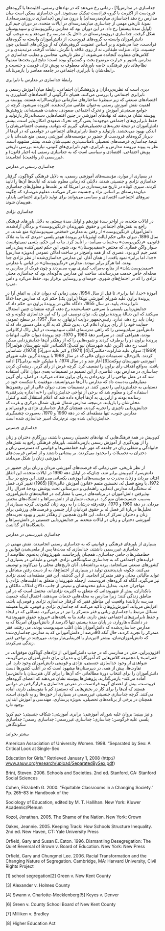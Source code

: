   جداسازی در مدارس[1] ، زمانی رخ می‌دهد که در نهادهای رسمی، اقلیت‌ها یا گروه‌های فرودست از اکثریت یا گروه فرادست تفکیک می‌شوند. این جداسازی ممکن است میان مدارس رخ دهد (جداسازی میان‌مدرسه‌ای) یا درون مدارس (جداسازی درون‌مدرسه‌ای). نمونۀ تاریخی مهمی از جداسازی میان‌مدرسه‌ای در ایالات متحده، در دوران جیم کرو (اوایل سدۀ بیستم) رخ داد. در این دوران بود که مدارس رنگین‌پوستان و سپیدپوستان شکل گرفت. جداسازی درون‌مدرسه‌ای در داخل یک مدرسه رخ می‌دهد و به موجب آن، دانش‌آموزان وابسته به گروه‌های فرودست، از دانش‌آموزان وابسته به گروه‌های فرادست، جدا می‌شوند و بر اساس عضویت گروهی‌شان که از ویژگی‌های انتسابی چون جنسیت، نژاد، منزلت طبقاتی، نه از روی علاقه یا نگرش، نشأت گرفته، مرتبه‌بندی و در کلاس‌های متفاوت گنجانده می‌شوند. از نظر تاریخی، محاسن و معایب جداسازی در مدارس باشور و حرارت موضوع بحث و گفت‌وگو بوده است؛ نتایج این بحث‌ها معمولاً نظام‌های باور فرهنگی، خاصه باورهای معطوف به پویش نژاد، قومیت و جنسیت و رابطه‌شان با نابرابری اجتماعی در جامعه معاصر را بازمی‌تاباند.

رابطۀ جداسازی در مدارس با نابرابری

دیری است که نظریه‌پردازان و پژوهشگران اجتماعی، رابطۀ میان آموزش رسمی و نابرابری اجتماعی را بررسی می‌کنند. همپای دگرگونی از اقتصادهای کشاورزی به اقتصادهای صنعتی که زیر سیطرۀ ساختارهای سازمانی دیوان‌سالارانه هستند، پیوسته بر اهمیت نقش آموزش رسمی به‌عنوان نظامی مدرک‌دهنده، افزوده می‌شود. گرچه در جوامع صنعتی‌تر آموزش و تحرک اجتماعی صعودی، به‌شدت همبسته‌اند، پژوهش‌ها پیوسته نشان می‌دهند که نهادهای آموزشی در چنین اقتصادهایی دست‌اندرکار بازتولید و حفظ نابرابری‌های اجتماعی موجودند؛ یعنی گرچه تحرک صعودی امکان‌پذیر است، بیشتر دانش‌آموزان در نتیجۀ تجربه‌های تحصیلی‌شان، گیریم که بتوانند، وضعیت اجتماعی‌شان را اندکی بهبود می‌بخشند. بازتولید و حفظ نابرابری‌های اجتماعی در جوامعی که در آن‌ها از دیرباز گروه‌های فرودست از حضور در مؤسسه‌های آموزشی رسمی منع شده‌اند یا در نتیجۀ جداسازی فرصت‌های تحصیلی نامناسب‌تری نصیب‌شان شده، بیشتر مشهود است. نظر به پیوند نیرومند مدارس و نابرابری، فهم نابرابری‌های کنونی، نیازمند بررسی تاریخی پویش اجتماعی، اقتصادی و سیاسی است که به جداسازی رسمی (به اجبار قانون) و غیررسمی (در واقعیت) انجامیدند.

جداسازی رسمی در مدارس

در بسیاری از موارد، مؤسسه‌های آموزشی رسمی، به دلایل فرهنگی گوناگون، گرفتار جداسازی نژادی و جنسیتی شدند، دلایلی که زمانی معلوم شدند که ایالت‌ها آن‌ها را تأیید کردند. سیری کوتاه در تاریخ مدرسه‌داری در امریکا که بر علت‌ها و معلول‌های جداسازی میان‌مدرسه‌ای بر اساس نژاد و جنسیت تمرکز می‌کنند، معلوم می‌سازد که چگونه نیروهای اجتماعی، اقتصادی و سیاسی می‌توانند برای تولید نابرابری اجتماعی پایدار، هم‌پیمان شوند.

جداسازی نژادی

در ایالات متحده، در اواخر سدۀ نوزدهم و اوایل سدۀ بیستم، به دلایل باورهای فرهنگی راجع به نقش‌های اجتماعی و حقوق شهروندان «رنگین‌پوست» و بردگان آزادشده، دانش‌آموزان «رنگین‌پوست» از رفتن به مدارس «مختص سپیدپوستان» منع شدند. در سال 1896، دیوان عالی حکم ایالت لوئیزیانا در پروندۀ هومر پلسی -مردی که بنا به ملاک قانونی، «رنگین‌پوست» به‌حساب می‌آمد- را تأیید کرد. بنا به این حکم، پلسی نمی‌توانست سوار واگن قطاری که مختص «سفیدپوستان» بود، شود. این حکم تعیین‌کننده پیش‌درآمد عصر جیم کرو بود، عصری که از همه واضح‌تر در ساخت اماکن عمومی (به‌ویژه مدارس) «جدا، اما برابر» نمود یافت. از همان آغاز، این مدارس جداسازی‌شده از نظر نژادی جدا بودند، اما هرگز برابر نبودند. مدارس «رنگین‌پوستان» در قیاس با مدارس «سفیدپوست‌شان» از منابع به‌مراتب کمتری بهره می‌بردند و چون هریک از مدارس به محله‌ای خاص خدمت می‌رساندند، ساخت این مدارس به‌گونه‌ای بود که جداسازی محلی نژادی‌ را که در اجتماع‌های شهری، حومه‌ای و روستایی برقرار بود، حفظ می‌کرد و دامن می‌زد.

 آموزۀ «جدا، اما برابر»، تا قبل از سال 1954، یعنی زمانی که دیوان عالی به اتفاق آرا در پروندۀ براون علیه شورای آموزشی توپکا (براون یک) حکم کرد که مدارس جدا «ذاتاً نابرابرند»، پایید. در سال 1955، دادگاه عالی در پروندۀ براون دو، حکم داد که جدایش‌زدایی بایستی با سرعتی حساب‌شده رخ دهد، گرچه منتقدان چنین استدلال می‌کنند که این دنبالۀ پروندۀ براون یک، توان توصیف این را که این جداسازی چگونه و چه زمان باید رخ دهد، ندارد. رئیس‌جمهور دوایت آیزنهاور، به سال 1957، در سطح عمومی حمایت خود را از رأی بروان اعلام کرد، بدین شکل که به گارد ملی دستور داد که نُه دانش‌آموز سیاه‌پوستی را که راهی مدرسه‌ای اغلب سپیدپوست در لیتل راک ارکانزاس بودند، همراهی کنند. در سراسر دهۀ 1960 و 1970، چند پروندۀ دیوان عالی، ابهامات پروندۀ براون دو را برطرف کردند و شیوه‌هایی را که از رهگذر آن‌ها جدایش‌زدایی ممکن است رخ دهد (گرین علیه شهرستان نیو کنت[2](1968)؛ الکساندر علیه شهرستان هولمز[3] (1969)؛ سوان علیه شارلوت-مکلنبرگ[4] (1971) و کیز علیه دنور[5] (1973)، شناسایی کردند. بااین‌حال، تصمیمات دیوان عالی که در سال 1968 با پروندۀ گرین علیه شورای آموزشی شهرستان نیوکنت[6] آغاز شد و در سال 1974، با میلیکن علیه بردلی[7] ادامه یافت، به‌واقع اهداف رأی براون را تضعیف کرد. گرچه غرض از رأی گرین، ریشه‌کن کردن جداسازی در مدارس بود، عناصری از این تصمیم در تصمیمات بعدی دیوان عالی استفاده شد که در عمل نواحی را از تن‌دردادن به رأی براون معاف می‌کرد. در اصل، رأی گرین معیارهایی به‌دست داد که مدارس با آن‌ها می‌توانستند، موفقیت یا شکست خود در دستیابی به جدایش‌زدایی را تعیین کنند. در تصمیمات بعدی، دیوان عالی از این رهنمون‌ها استفاده کرد و معلوم شد که برخی از نواحی جدایش‌زدایی را «به اندازه پذیرفتنی» رسانده بودند و ازاین‌رو، به آن‌ها اجازه داده شد که اعلام استقلال کنند و کنترل محلی‌شان را بازیابند. درنتیجه، مدارس شمال شرق، شمال مرکزی و غرب که جدایش‌زدایی ناچیزی را تجربه کردند، همچنان گرفتار جداسازی نژادی و قومی‌اند و مدارس جنوب، تنها منطقه‌ای که در دهة 1960 و 1970، به‌صورت چشمگیری جدایش‌زدایی شده بود، نرم‌نرمک اسیر جداسازی شده است.

جداسازی جنسیتی

کم‌وبیش در همة فرهنگ‌هایی که نهادهای تحصیلی رسمی داشتند، روزگاری دختران و زنان را از بهره‌گیری از آموزش رسمی بازمی‌داشتند. باورهای فرهنگی راجع به نقش‌های خانوادگی و شغلی زنان در جامعه که مهر تأیید خط‌مشی‌ها و قوانینی که دسترسی زنان و دختران به تحصیلات را محدود می‌کردند، بر پیشانی داشتند و از اساس فرصت‌های آموزشی زنان را شکل می‌دادند.

 از نظر تاریخی، حتی زمانی که فرصت‌های آموزشی مردان و زنان برای حضور در دانش‌سرا، کم‌وبیش برابر شد، چنان‌که در اوایل دهة 1990 در ایالات متحده، این اتفاق افتاد، مردان و زنان به‌ندرت به مؤسسه‌های آموزشی یکسانی می‌رفتند. این وضع در سال 1972، با وضع فصل نُه، نخستین متمم «قانون آموزش عالی»[8] (1965) تغییر کرد. فصل نُه سختگیرانه مدارس ابتدایی، راهنمایی و دبیرستانی تحت پوشش بودجۀ فدرال را از نپذیرفتن دانش‌آموزان در برنامه‌های درسی یا مشارکت در فعالیت‌های دانش‌آموزی، به‌سبب جنسیت‌شان منع کرد. درنتیجه، شماری از دانش‌سراها و دانشگاه‌های مختص مردان، در دهة 1960 و 1970، رفته‌رفته درشان را به روی زنان گشودند. گرچه بسیاری از تحلیل‌ها دربارۀ اثر فصل نُه بر حقوق قربانیان آزار جنسی و فرصت‌های ورزشی برای زنان و دختران تمرکز کرده‌اند، این قانون همچنین از رهگذر تغییر و بهبود تجربه‌های آموزشی دختران و زنان در ایالات متحده، بر جدایش‌زدایی جنسیتی در دانش‌سراها و دانشگاه‌ها اثر گذاشت.

جداسازی غیررسمی در مدارس

بسیاری از باورهای فرهنگی و قوانینی که به جداسازی رسمی انجامیدند، نقش مهمی در جداسازی غیررسمی داشتند، جداسازی که مدت‌ها پس از ملغی‌شدن قوانین و خط‌مشی‌های حامی جداسازی، همچنان پابرجاست. شهرپژوهان به‌نحوی نظام‌مند از فرایندهای اجتماعی که به جداسازی سکونتگاهی نژادی، قومی و طبقاتی در بسیاری از کشورهای صنعتی می‌انجامد، پرده برداشته‌اند. آنان تاریخ‌های محلی را می‌کاوند و توصیف می‌کنند، چگونه ناپدیدشدن تولید در بسیاری از اجتماع‌ها، به از دست رفتن مشاغل و عواید مالیاتی محلی و فقر متمرکز انجامید. از این گذشته، این فقر منطقه‌ای، بُعدی نژادی‌ نیز می‌گیرد، آنگاه که گروه‌های فرودست، ازجمله شهروندان متعلق به اقلیت‌های نژادی یا مهاجران جدید، به‌دلیل منابع محدودشان و تبعیض از جانب دلالان املاک، مالکان و بانکداران، بیش از شهروندانی که متعلق به اکثریت نژادی‌اند، محتمل است که در این مناطق زندگی کنند؛ زیرا مدارس به محله‌هایی خدمات می‌دهند، احتمال اینکه جمعیت مدرسه بازتابندۀ واقعیت این مناطق فقیر که گرفتار جداسازی نژادی و قومی‌اند باشد، افزایش می‌یابد. آموزش‌پژوهان تأکید می‌کنند که جداسازی نژادی و قومی، تقریباً همیشه مسائل مرتبط با جداسازی زبانی و فقر متمرکز را نیز در برمی‌گیرد، مسائلی که در ایجاد و حفظ نابرابری‌های اجتماعی نقش دارند. مانند بنا به یافته‌های «پروژه حقوق شهروندی» در دانشگاه هاروارد، در پایان سدۀ بیستم، تنها 5درصد از دانش‌آموزان امریکا که به مدارس جداسازی‌شده که دانش‌آموزان‌شان اغلب سپیدپوست بودند، می رفتند، فقر متمرکز را تجربه کردند، حال آنکه 80درصد از دانش‌آموزانی که به مدارس جداسازی‌شده که دانش‌آموزان‌شان، بیشتر لاتین‌تبار یا افریقایی‌تبار بودند، می‌رفتند در نواحی فقیر زندگی می‌کردند.

افزون‌براین، حتی در مدارسی که در جذب دانش‌آموزانی از نژادهای گوناگون موفق‌اند، در «مراتب» یا مجموعه کلاس‌هایی که آموزگاران و مدیران برای دانش‌آموزان برمی‌گزینند، شواهدی از وجود جداسازی جنسیتی، نژادی و قومیتی دانش‌آموزان وجود دارد. این تفاوت‌ها، بیش از همه، در دبیرستان‌ها مشهود است که در اغلب کشورها دست دانش‌آموزان را برای انتخاب دورۀ مطالعاتی -که آن‌ها را برای کار، هنرستان یا دانش‌سرا آماده می‌کند- بازمی‌گذارند. پژوهش‌ها پیوسته نشان می‌دهند که اعضای گروه‌های فرودست، بیش از اعضای گروه فرادست، در معرض جداسازی و قرارگرفتن در مراتبی هستند که آن‌ها را برای کار در بخش‌هایی که دستمزد کم یا متوسطی دارند، آماده می‌کنند. گرچه جداسازی جنسیتی غیررسمی در بسیاری از حوزه‌ها رو به نابودی است، همچنان در برخی از برنامه‌های تحصیلی، به‌ویژه پرستاری، مهندسی و آموزش ابتدایی وجود دارد.

و نیز ببینید: بروان علیه شورای آموزشی؛ برابری آموزشی؛ شکاف جنسیتی؛ جیم کرو؛ پلسی علیه فرگوسن؛ جداسازی؛ جداسازی غیررسمی؛ جداسازی رسمی؛ جداسازی سکونتگاهی

بیشتر بخوانید

American Association of University Women. 1998. “Separated by Sex: A Critical Look at Single-Sex

Education for Girls.” Retrieved January 1, 2008 (http:// www.aauw.org/research/upload/SeparatedBySex.pdf)

Brint, Steven. 2006. Schools and Societies. 2nd ed. Stanford, CA: Stanford Social Sciences

Cohen, Elizabeth G. 2000. “Equitable Classrooms in a Changing Society.” Pp. 265–83 in Handbook of the

Sociology of Education, edited by M. T. Hallihan. New York: Kluwer Academic/Plenum

Kozol, Jonathan. 2005. The Shame of the Nation. New York: Crown

Oakes, Jeannie. 2005. Keeping Track: How Schools Structure Inequality. 2nd ed. New Haven, CT: Yale University Press

Orfield, Gary and Susan E. Eaton. 1996. Dismantling Desegregation: The Quiet Reversal of Brown v. Board of Education. New York: New Press

Orfield, Gary and Chungmei Lee. 2006. Racial Transformation and the Changing Nature of Segregation. Cambridge, MA: Harvard University, Civil Rights Project

 [1] school segregation[2] Green v. New Kent County

[3] Alexander v. Holmes County

[4] Swann v. Charlotte-Mecklenberg[5] Keyes v. Denver

 [6] Green v. County School Board of New Kent County

 [7] Milliken v. Bradley

 [8] Higher Education Act

 

 

 

 